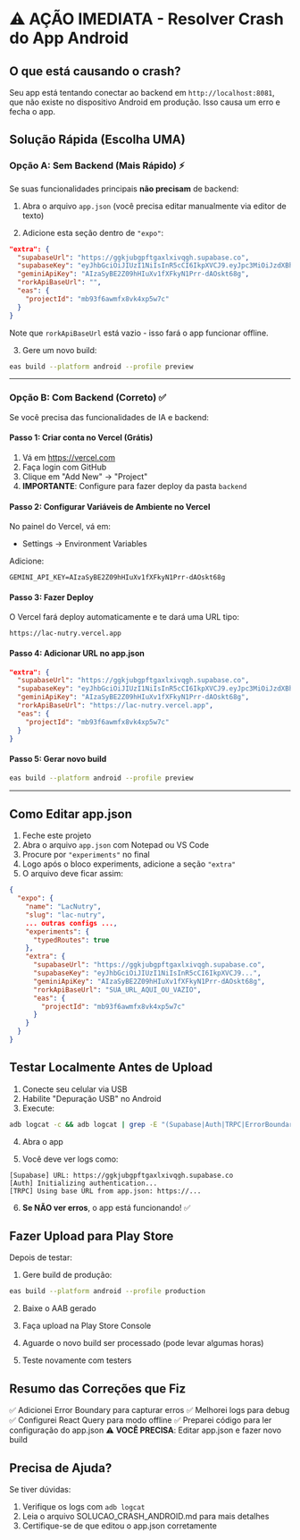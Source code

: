 # ⚠️ AÇÃO IMEDIATA - Resolver Crash do App Android

## O que está causando o crash?

Seu app está tentando conectar ao backend em `http://localhost:8081`, que não existe no dispositivo Android em produção. Isso causa um erro e fecha o app.

## Solução Rápida (Escolha UMA)

### Opção A: Sem Backend (Mais Rápido) ⚡

Se suas funcionalidades principais **não precisam** de backend:

1. Abra o arquivo `app.json` (você precisa editar manualmente via editor de texto)

2. Adicione esta seção dentro de `"expo"`:

```json
"extra": {
  "supabaseUrl": "https://ggkjubgpftgaxlxivqgh.supabase.co",
  "supabaseKey": "eyJhbGciOiJIUzI1NiIsInR5cCI6IkpXVCJ9.eyJpc3MiOiJzdXBhYmFzZSIsInJlZiI6Imdna2p1YmdwZnRnYXhseGl2cWdoIiwicm9sZSI6ImFub24iLCJpYXQiOjE3NTgxMDg1ODksImV4cCI6MjA3MzY4NDU4OX0.jsHsjybJ4qshC0ajkCIlNoO3eIgMprCk81oLxmDOuwg",
  "geminiApiKey": "AIzaSyBE2Z09hHIuXv1fXFkyN1Prr-dAOskt68g",
  "rorkApiBaseUrl": "",
  "eas": {
    "projectId": "mb93f6awmfx8vk4xp5w7c"
  }
}
```

Note que `rorkApiBaseUrl` está vazio - isso fará o app funcionar offline.

3. Gere um novo build:
```bash
eas build --platform android --profile preview
```

---

### Opção B: Com Backend (Correto) ✅

Se você precisa das funcionalidades de IA e backend:

#### Passo 1: Criar conta no Vercel (Grátis)

1. Vá em https://vercel.com
2. Faça login com GitHub
3. Clique em "Add New" → "Project"
4. **IMPORTANTE**: Configure para fazer deploy da pasta `backend`

#### Passo 2: Configurar Variáveis de Ambiente no Vercel

No painel do Vercel, vá em:
- Settings → Environment Variables

Adicione:
```
GEMINI_API_KEY=AIzaSyBE2Z09hHIuXv1fXFkyN1Prr-dAOskt68g
```

#### Passo 3: Fazer Deploy

O Vercel fará deploy automaticamente e te dará uma URL tipo:
```
https://lac-nutry.vercel.app
```

#### Passo 4: Adicionar URL no app.json

```json
"extra": {
  "supabaseUrl": "https://ggkjubgpftgaxlxivqgh.supabase.co",
  "supabaseKey": "eyJhbGciOiJIUzI1NiIsInR5cCI6IkpXVCJ9.eyJpc3MiOiJzdXBhYmFzZSIsInJlZiI6Imdna2p1YmdwZnRnYXhseGl2cWdoIiwicm9sZSI6ImFub24iLCJpYXQiOjE3NTgxMDg1ODksImV4cCI6MjA3MzY4NDU4OX0.jsHsjybJ4qshC0ajkCIlNoO3eIgMprCk81oLxmDOuwg",
  "geminiApiKey": "AIzaSyBE2Z09hHIuXv1fXFkyN1Prr-dAOskt68g",
  "rorkApiBaseUrl": "https://lac-nutry.vercel.app",
  "eas": {
    "projectId": "mb93f6awmfx8vk4xp5w7c"
  }
}
```

#### Passo 5: Gerar novo build

```bash
eas build --platform android --profile preview
```

---

## Como Editar app.json

1. Feche este projeto
2. Abra o arquivo `app.json` com Notepad ou VS Code
3. Procure por `"experiments"` no final
4. Logo após o bloco experiments, adicione a seção `"extra"`
5. O arquivo deve ficar assim:

```json
{
  "expo": {
    "name": "LacNutry",
    "slug": "lac-nutry",
    ... outras configs ...,
    "experiments": {
      "typedRoutes": true
    },
    "extra": {
      "supabaseUrl": "https://ggkjubgpftgaxlxivqgh.supabase.co",
      "supabaseKey": "eyJhbGciOiJIUzI1NiIsInR5cCI6IkpXVCJ9...",
      "geminiApiKey": "AIzaSyBE2Z09hHIuXv1fXFkyN1Prr-dAOskt68g",
      "rorkApiBaseUrl": "SUA_URL_AQUI_OU_VAZIO",
      "eas": {
        "projectId": "mb93f6awmfx8vk4xp5w7c"
      }
    }
  }
}
```

## Testar Localmente Antes de Upload

1. Conecte seu celular via USB
2. Habilite "Depuração USB" no Android
3. Execute:
```bash
adb logcat -c && adb logcat | grep -E "(Supabase|Auth|TRPC|ErrorBoundary)"
```

4. Abra o app

5. Você deve ver logs como:
```
[Supabase] URL: https://ggkjubgpftgaxlxivqgh.supabase.co
[Auth] Initializing authentication...
[TRPC] Using base URL from app.json: https://...
```

6. **Se NÃO ver erros**, o app está funcionando! ✅

## Fazer Upload para Play Store

Depois de testar:

1. Gere build de produção:
```bash
eas build --platform android --profile production
```

2. Baixe o AAB gerado

3. Faça upload na Play Store Console

4. Aguarde o novo build ser processado (pode levar algumas horas)

5. Teste novamente com testers

## Resumo das Correções que Fiz

✅ Adicionei Error Boundary para capturar erros
✅ Melhorei logs para debug
✅ Configurei React Query para modo offline
✅ Preparei código para ler configuração do app.json
⚠️ **VOCÊ PRECISA**: Editar app.json e fazer novo build

## Precisa de Ajuda?

Se tiver dúvidas:
1. Verifique os logs com `adb logcat`
2. Leia o arquivo SOLUCAO_CRASH_ANDROID.md para mais detalhes
3. Certifique-se de que editou o app.json corretamente
